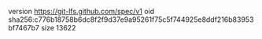 version https://git-lfs.github.com/spec/v1
oid sha256:c776b18758b6dc8f2f9d37e9a95261f75c5f744925e8ddf216b83953bf7467b7
size 13622
